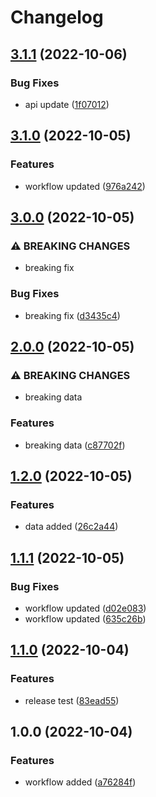 # Changelog

## [3.1.1](https://github.com/mithRabbit/testConventionalcommit/compare/v3.1.0...v3.1.1) (2022-10-06)


### Bug Fixes

* api update ([1f07012](https://github.com/mithRabbit/testConventionalcommit/commit/1f07012cd29555a1a2a23da4d181fdb9e33651b9))

## [3.1.0](https://github.com/mithRabbit/testConventionalcommit/compare/v3.0.0...v3.1.0) (2022-10-05)


### Features

* workflow updated ([976a242](https://github.com/mithRabbit/testConventionalcommit/commit/976a2427b3064eda1a36f4ce7f2b842e26ae478c))

## [3.0.0](https://github.com/mithRabbit/testConventionalcommit/compare/v2.0.0...v3.0.0) (2022-10-05)


### ⚠ BREAKING CHANGES

* breaking fix

### Bug Fixes

* breaking fix ([d3435c4](https://github.com/mithRabbit/testConventionalcommit/commit/d3435c4c36bb6794c8933793f79bfdb93593b343))

## [2.0.0](https://github.com/mithRabbit/testConventionalcommit/compare/v1.2.0...v2.0.0) (2022-10-05)


### ⚠ BREAKING CHANGES

* breaking data

### Features

* breaking data ([c87702f](https://github.com/mithRabbit/testConventionalcommit/commit/c87702f1aa0350800ae992a242de08edb4e81664))

## [1.2.0](https://github.com/mithRabbit/testConventionalcommit/compare/v1.1.1...v1.2.0) (2022-10-05)


### Features

* data added ([26c2a44](https://github.com/mithRabbit/testConventionalcommit/commit/26c2a44a6485c44cc18069d2c03b2f22d1a0696d))

## [1.1.1](https://github.com/mithRabbit/testConventionalcommit/compare/v1.1.0...v1.1.1) (2022-10-05)


### Bug Fixes

* workflow updated ([d02e083](https://github.com/mithRabbit/testConventionalcommit/commit/d02e0833ed1e473dcbff36fc1778c63bc75fe5a4))
* workflow updated ([635c26b](https://github.com/mithRabbit/testConventionalcommit/commit/635c26b61904dfdaa5d68e30e3bada7566d9dca6))

## [1.1.0](https://github.com/mithRabbit/testConventionalcommit/compare/v1.0.0...v1.1.0) (2022-10-04)


### Features

* release test ([83ead55](https://github.com/mithRabbit/testConventionalcommit/commit/83ead5565e4b95dc31cb818a2218331c768c4b08))

## 1.0.0 (2022-10-04)


### Features

* workflow added ([a76284f](https://github.com/mithRabbit/testConventionalcommit/commit/a76284fa7504afc2456823aca037a944c62c383e))

